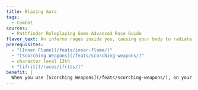 ```yaml
---
title: Blazing Aura
tags:
  - Combat
sources:
  - Pathfinder Roleplaying Game Advanced Race Guide
flavor_text: An inferno rages inside you, causing your body to radiate intense heat.
prerequisites:
  - "[Inner Flame](/feats/inner-flame/)"
  - "[Scorching Weapons](/feats/scorching-weapons/)"
  - character level 13th
  - "[ifrit](/races/ifrits/)"
benefit: |
  When you use [Scorching Weapons](/feats/scorching-weapons/), on your turn as a free action, you may create an aura of heat that lasts for 1 round. This aura deals 1d6 points of fire damage to any creature that begins its turn adjacent to you.
---
```


